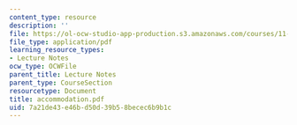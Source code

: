 ```yaml
---
content_type: resource
description: ''
file: https://ol-ocw-studio-app-production.s3.amazonaws.com/courses/11-204-planning-communications-and-digital-media-fall-2004/7a21de43e46bd50d39b58becec6b9b1c_accommodation.pdf
file_type: application/pdf
learning_resource_types:
- Lecture Notes
ocw_type: OCWFile
parent_title: Lecture Notes
parent_type: CourseSection
resourcetype: Document
title: accommodation.pdf
uid: 7a21de43-e46b-d50d-39b5-8becec6b9b1c
---
```

